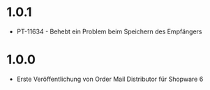 # 1.0.1
- PT-11634 - Behebt ein Problem beim Speichern des Empfängers

# 1.0.0
- Erste Veröffentlichung von Order Mail Distributor für Shopware 6
